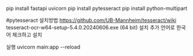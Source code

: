 pip install fastapi uvicorn
pip install pytesseract
pip install python-multipart

#pytesseract 설치방법
https://github.com/UB-Mannheim/tesseract/wiki
tesseract-ocr-w64-setup-5.4.0.20240606.exe (64 bit) 설치
추가 언어로 한국어 체크하고 설치


실행  uvicorn main:app --reload